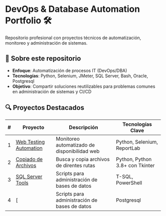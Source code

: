 # DevOps & Database Automation Portfolio 🛠️

Repositorio profesional con proyectos técnicos de automatización, monitoreo y administración de sistemas.

## 🚀 Sobre este repositorio
- **Enfoque**: Automatización de procesos IT (DevOps/DBA)
- **Tecnologías**: Python, Selenium, JMeter, SQL Server, Bash, Oracle, Postgresql
- **Objetivo**: Compartir soluciones reutilizables para problemas comunes en administración de sistemas y CI/CD

## 🔍 Proyectos Destacados
| #  | Proyecto | Descripción | Tecnologías Clave |
|----|----------|-------------|-------------------|
| 1  | [Web Testing Automation](1_Web_Testing_Automation/README.md) | Monitoreo automatizado de disponibilidad web | Python, Selenium, ReportLab |
| 2  | [Copiado de Archivos](2_Copy_Tool_con_interfaz_grafica/README.md) | Busca y copia archivos de direntes rutas | Python, Python 3.8+ con Tkinter |
| 3  | [SQL Server Tools](3_SQL_Server_Tools/README.md) | Scripts para administración de bases de datos | T-SQL, PowerShell |
| 4  | [| Scripts para administración de bases de datos | Postgresql |
